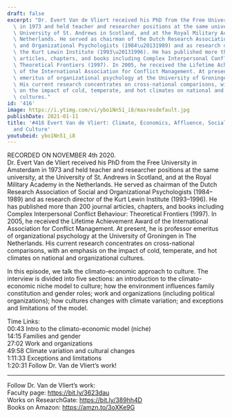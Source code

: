 ```yaml
---
draft: false
excerpt: "Dr. Evert Van de Vliert received his PhD from the Free University in Amsterdam\
  \ in 1973 and held teacher and researcher positions at the same university, at the\
  \ University of St. Andrews in Scotland, and at the Royal Military Academy in the\
  \ Netherlands. He served as chairman of the Dutch Research Association of Social\
  \ and Organizational Psychologists (1984\u20131989) and as research director of\
  \ the Kurt Lewin Institute (1993\u20131996). He has published more than 200 journal\
  \ articles, chapters, and books including Complex Interpersonal Conflict Behaviour:\
  \ Theoretical Frontiers (1997). In 2005, he received the Lifetime Achievement Award\
  \ of the International Association for Conflict Management. At present, he is professor\
  \ emeritus of organizational psychology at the University of Groningen in The Netherlands.\
  \ His current research concentrates on cross-national comparisons, with an emphasis\
  \ on the impact of cold, temperate, and hot climates on national and organizational\
  \ cultures."
id: '416'
image: https://i.ytimg.com/vi/ybo1Nn51_i8/maxresdefault.jpg
publishDate: 2021-01-11
title: '#416 Evert Van de Vliert: Climate, Economics, Affluence, Social Organizations,
  and Culture'
youtubeid: ybo1Nn51_i8
---
```

RECORDED ON NOVEMBER 4th 2020.  
Dr. Evert Van de Vliert received his PhD from the Free University in Amsterdam in 1973 and held teacher and researcher positions at the same university, at the University of St. Andrews in Scotland, and at the Royal Military Academy in the Netherlands. He served as chairman of the Dutch Research Association of Social and Organizational Psychologists (1984–1989) and as research director of the Kurt Lewin Institute (1993–1996). He has published more than 200 journal articles, chapters, and books including Complex Interpersonal Conflict Behaviour: Theoretical Frontiers (1997). In 2005, he received the Lifetime Achievement Award of the International Association for Conflict Management. At present, he is professor emeritus of organizational psychology at the University of Groningen in The Netherlands. His current research concentrates on cross-national comparisons, with an emphasis on the impact of cold, temperate, and hot climates on national and organizational cultures.

In this episode, we talk the climato-economic approach to culture. The interview is divided into five sections: an introduction to the climato-economic niche model to culture; how the environment influences family constitution and gender roles; work and organizations (including political organizations); how cultures changes with climate variation; and exceptions and limitations of the model.

Time Links:  
00:43  Intro to the climato-economic model (niche)  
14:15  Families and gender  
27:02  Work and organizations  
49:58  Climate variation and cultural changes    
1:11:33  Exceptions and limitations  
1:20:31  Follow Dr. Van de Vliert’s work!

---

Follow Dr. Van de Vliert’s work:  
Faculty page: https://bit.ly/3623dau  
Works on ResearchGate: https://bit.ly/389hh4D  
Books on Amazon: https://amzn.to/3oXKe9G
